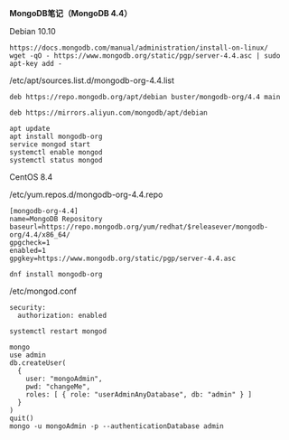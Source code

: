 **MongoDB笔记（MongoDB 4.4）**

Debian 10.10
```
https://docs.mongodb.com/manual/administration/install-on-linux/
wget -qO - https://www.mongodb.org/static/pgp/server-4.4.asc | sudo apt-key add -
```
/etc/apt/sources.list.d/mongodb-org-4.4.list
```
deb https://repo.mongodb.org/apt/debian buster/mongodb-org/4.4 main
```
```
deb https://mirrors.aliyun.com/mongodb/apt/debian
```
```
apt update
apt install mongodb-org
service mongod start
systemctl enable mongod
systemctl status mongod
```
CentOS 8.4

/etc/yum.repos.d/mongodb-org-4.4.repo
```
[mongodb-org-4.4]
name=MongoDB Repository
baseurl=https://repo.mongodb.org/yum/redhat/$releasever/mongodb-org/4.4/x86_64/
gpgcheck=1
enabled=1
gpgkey=https://www.mongodb.org/static/pgp/server-4.4.asc
```
```
dnf install mongodb-org
```
/etc/mongod.conf
```
security:
  authorization: enabled
```
```
systemctl restart mongod
```
```
mongo
use admin
db.createUser(
  {
    user: "mongoAdmin",
    pwd: "changeMe",
    roles: [ { role: "userAdminAnyDatabase", db: "admin" } ]
  }
)
quit()
mongo -u mongoAdmin -p --authenticationDatabase admin
```
